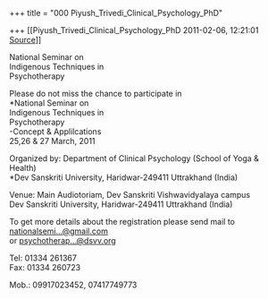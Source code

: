 +++
title = "000 Piyush_Trivedi_Clinical_Psychology_PhD"

+++
[[Piyush_Trivedi_Clinical_Psychology_PhD	2011-02-06, 12:21:01 [Source](https://groups.google.com/g/bvparishat/c/SlE1A3rsgUw)]]



National Seminar on  
Indigenous Techniques in  
Psychotherapy  
  
Please do not miss the chance to participate in  
\*National Seminar on  
Indigenous Techniques in  
Psychotherapy  
-Concept & Applilcations  
25,26 & 27 March, 2011  
  
Organized by: Department of Clinical Psychology (School of Yoga &  
Health)  
\*Dev Sanskriti University, Haridwar-249411 Uttrakhand (India)  
  
Venue: Main Audiotoriam, Dev Sanskriti Vishwavidyalaya campus  
Dev Sanskriti University, Haridwar-249411 Uttrakhand (India)  
  
  
To get more details about the registration please send mail to  
[nationalsemi...@gmail.com]()  
or [psychotherap...@dsvv.org]()  
  
Tel: 01334 261367  
Fax: 01334 260723  
  
Mob.: 09917023452, 07417749773

